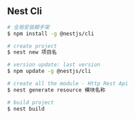 ## Nest Cli
```bash
# 全局安装脚手架
$ npm install -g @nestjs/cli
```

```bash
# create project
$ nest new 项目名
```

```bash
# version update: last version
$ npm update -g @nestjs/cli
```

```bash
# create all the module - Http Rest Api
$ nest generate resource 模块名称
```

```bash
# build project
$ nest build
```